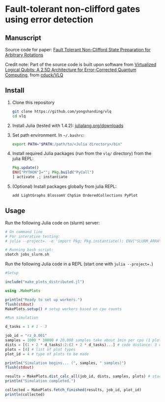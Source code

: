 # Fault-tolerant non-clifford gates using error detection
## Manuscript

Source code for paper: [Fault Tolerant Non-Clifford State Preparation for Arbitrary Rotations](https://arxiv.org/abs/2303.17380)

Credit note: Part of the source code is built upon software from
[Virtualized Logical Qubits: A 2.5D Architecture for Error-Corrected Quantum Computing](https://arxiv.org/abs/2009.01982), from [cduck/VLQ](https://github.com/cduck/VLQ)


## Install

1. Clone this repository
    ```bash
    git clone https://github.com/yongshanding/vlq
    cd vlq
    ```

2. Install Julia (tested with 1.4.2): [julialang.org/downloads](https://julialang.org/downloads/)

3. Set path environment. In `~/.bashrc`:
    ```bash
    export PATH="$PATH:/path/to/<Julia directory>/bin"
    ```
    
3. Install required Julia packages (run from the `vlq/` directory) from the julia REPL:
    ```julia
    Pkg.update()
    ENV["PYTHON"]=""; Pkg.build("PyCall")
    ] activate .; instantiate
    ```

4. (Optional) Install packages globally from julia REPL:
    ```julia
    add LightGraphs BlossomV ChpSim OrderedCollections PyPlot
    ```

## Usage

Run the following Julia code on (slurm) server:

```bash
# On command line
# For interative testing:
# julia --project=. -e 'import Pkg; Pkg.instantiate(); ENV["SLURM_ARRAY_TASK_ID"]=1; ENV["SLURM_CPUS_PER_TASK"]=1; include("src/run.jl")'

# Running bash script:
sbatch jobs_slurm.sh
```


Run the following Julia code in a REPL (start one with `julia --project=.`)

```julia
#Setup

include("make_plots_distributed.jl")

using .MakePlots

println("Ready to set up workers.")
flush(stdout)
MakePlots.setup() # setup workers based on cpu counts

#Run simulation

d_tasks = 1 # 1 - 3

job_id = "rz_0.001"
samples = 1000 * 30000 # 20,000 samples take about 1min per cpu (1 plot, 1 dist, 10 angles)
dists = [(1 + 2 * d_tasks):2:(2 + 2 * d_tasks)...] # code distance: 3 or 5 or 7 separately
plots = [4] # list of plot types
plot_id = 4 # type of plots to be made

println("Simulation begins... (", samples, " samples)")
flush(stdout)

results = MakePlots.dist_calc_all(job_id, dists, samples, plots) # start computing and wait until complete
println("Simulation completed.")

collected = MakePlots.fetch_finished(results, job_id, plot_id)
println(collected)

```

